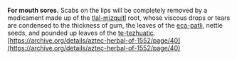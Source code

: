 **For mouth sores.** Scabs on the lips will be completely removed by a medicament made up of the [tlal-mizquitl](Tlal-mizquitl.md) root, whose viscous drops or tears are condensed to the thickness of gum, the leaves of the [eca-patli](Eca-patli.md), nettle seeds, and pounded up leaves of the [te-tezhuatic](Tetezhuatic.md).  
[https://archive.org/details/aztec-herbal-of-1552/page/40](https://archive.org/details/aztec-herbal-of-1552/page/40)  


